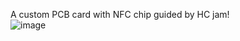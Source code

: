 A custom PCB card with NFC chip guided by HC jam!  
![image](https://github.com/user-attachments/assets/3f248159-6cd3-41a2-820d-d50c32571a2f)
